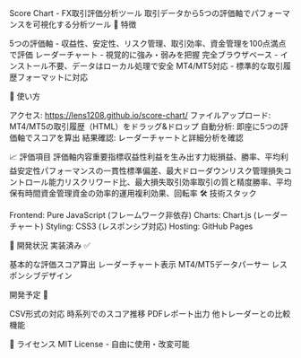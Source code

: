 Score Chart - FX取引評価分析ツール
取引データから5つの評価軸でパフォーマンスを可視化する分析ツール
🌟 特徴

5つの評価軸 - 収益性、安定性、リスク管理、取引効率、資金管理を100点満点で評価
レーダーチャート - 視覚的に強み・弱みを把握
完全ブラウザベース - インストール不要、データはローカル処理で安全
MT4/MT5対応 - 標準的な取引履歴フォーマットに対応

🚀 使い方

アクセス: https://lens1208.github.io/score-chart/
ファイルアップロード: MT4/MT5の取引履歴（HTML）をドラッグ&ドロップ
自動分析: 即座に5つの評価軸でスコアを算出
結果確認: レーダーチャートと詳細分析を確認

📈 評価項目
評価軸内容重要指標収益性利益を生み出す力総損益、勝率、平均利益安定性パフォーマンスの一貫性標準偏差、最大ドローダウンリスク管理損失コントロール能力リスクリワード比、最大損失取引効率取引の質と精度勝率、平均保有時間資金管理資金の効率的運用複利効果、回転率
🛠️ 技術スタック

Frontend: Pure JavaScript (フレームワーク非依存)
Charts: Chart.js (レーダーチャート)
Styling: CSS3 (レスポンシブ対応)
Hosting: GitHub Pages

📝 開発状況
実装済み ✅

基本的な評価スコア算出
レーダーチャート表示
MT4/MT5データパーサー
レスポンシブデザイン

開発予定 🚧

 CSV形式の対応
 時系列でのスコア推移
 PDFレポート出力
 他トレーダーとの比較機能

📄 ライセンス
MIT License - 自由に使用・改変可能
